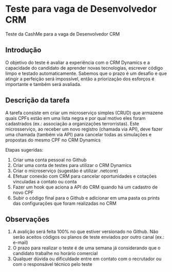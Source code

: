 # Teste para vaga de Desenvolvedor CRM
Teste da CashMe para a vaga de Desenvolvedor CRM

## Introdução

O objetivo do teste é avaliar a experiência com o CRM Dynamics e a capacidade do candidato de aprender novas tecnologias, escrever código limpo e testado automaticamente. 
Sabemos que o prazo é um desafio e que atingir a perfeição será impossível, então a priorização dos esforços é importante e também será avaliada.

## Descrição da tarefa

A tarefa consiste em criar um microserviço simples (CRUD) que armazene quais CPFs estão em uma lista negra e por qual motivo eles foram cadastrados 
(ex.: associação a organizações terrorristas). Este microsserviço, 
ao receber um novo registro (chamada via API), deve fazer uma chamada (também via API) para cancelar todas as simulações 
e propostas do mesmo CPF no CRM Dynamics

Etapas sugeridas:

1. Criar uma conta pessoal no Github
2. Criar uma conta de testes para utilizar o CRM Dynamics
3. Criar o microserviço (sugestão é utilizar .netcore)
4. Efetuar conexão com CRM para cancelar oportunidades e cotações vinculadas a contato ou conta
5. Fazer um hook que aciona a API do CRM quando há um cadastro de novo CPF  
6. Subir o código final para o Github e adicionar em uma pasta os prints das configurações que foram realizadas no CRM

## Observações

1. A avalição será feita 100% no que estiver versionado no Github. Não serão aceitos códigos ou planos de teste enviados por outro canal (ex.: e-mail)
2. O prazo para realizar o teste é de uma semana já considerando que o candidato trabalhe no horário comercial
3. Qualquer dúvida ou dificuldade entre em contato com o recrutador ou com o responsável técnico pelo teste
